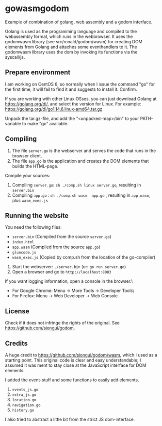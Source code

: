 # gowasmgodom

Example of combination of golang, web assembly and a godom interface.

Golang is used as the programming language and compiled to the webassembly format, which runs in the webbrowser.
It uses the godomwasm library (see src/ronald/godom/wasm) for creating DOM elements from Golang and attaches some eventhandlers to it.
The godomwasm library uses the dom by invoking its functions via the syscall/js.


## Prepare environment

I am working on CentOS 8, so normally when I issue the command "go" for the first time, it will fail to find it and suggests to install it. Confirm.

If you are working with other Linux OSses, you can just download Golang at https://golang.org/dl/, and select the version for Linux.
For example: https://golang.org/dl/go1.14.6.linux-amd64.tar.gz

Unpack the tar.gz-file, and add the "\<unpacked-map\>/bin" to your PATH-variable to make "go" available.


## Compiling

1. The file ```server.go``` is the webserver and serves the code that runs in the browser client.
2. The file ```app.go``` is the application and creates the DOM elements that builds the HTML-page. 

Compile your sources:
1. Compiling ```server.go```: ```sh ./comp.sh linux server.go```, resulting in ```server.bin```
2. Compiling ```app.go```   : ```sh ./comp.sh wasm  app.go```   , resulting in ```app.wasm```, plus ```wasm_exec.js```


## Running the website

You need the following files:
- ```server.bin``` (Compiled from the source ```server.go```)
- ```index.html```
- ```app.wasm``` (Compiled from the source ```app.go```)
- ```gluecode.js```
- ```wasm_exec.js``` (Copied by comp.sh from the location of the go-compiler)

1. Start the webserver: ```./server.bin``` (or: ```go run server.go```)
2. Open a browser and go to ```http://localhost:8083```

If you want logging information, open a console in the browser.\
- For Google Chrome: Menu -> More Tools -> Developer Tools\
- For Firefox: Menu -> Web Developer -> Web Console


## License

Check if it does not infringe the rights of the original.
See https://github.com/siongui/godom.

## Credits

A huge credit to https://github.com/siongui/godom/wasm, which I used as a starting point.
This original code is clear and easy understandable; I assumed it was ment to stay close at the JavaScript interface for DOM elements.

I added the event-stuff and some functions to easily add elements.
1. ```events_js.go```
2. ```extra_js.go```
3. ```location.go```
4. ```navigation.go```
5. ```history.go```

I also tried to abstract a little bit from the strict JS dom-interface.



